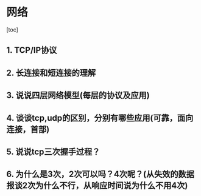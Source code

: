 # 网络

[toc]

## 1. TCP/IP协议

## 2. 长连接和短连接的理解

## 3. 说说四层网络模型(每层的协议及应用)

## 4. 谈谈tcp,udp的区别，分别有哪些应用(可靠，面向连接，首部)

## 5. 说说tcp三次握手过程？

## 6. 为什么是3次，2次可以吗？4次呢？(从失效的数据报谈2次为什么不行，从响应时间说为什么不用4次)